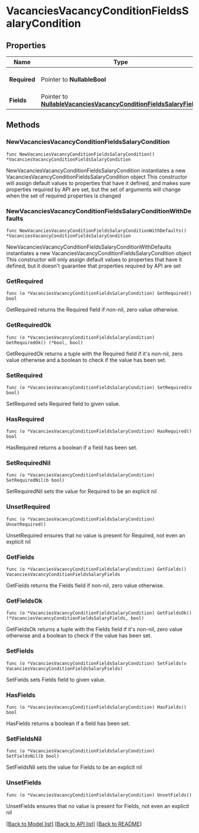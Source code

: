# VacanciesVacancyConditionFieldsSalaryCondition

## Properties

Name | Type | Description | Notes
------------ | ------------- | ------------- | -------------
**Required** | Pointer to **NullableBool** | Является ли поле необходимым? | [optional] 
**Fields** | Pointer to [**NullableVacanciesVacancyConditionFieldsSalaryFields**](VacanciesVacancyConditionFieldsSalaryFields.md) |  | [optional] 

## Methods

### NewVacanciesVacancyConditionFieldsSalaryCondition

`func NewVacanciesVacancyConditionFieldsSalaryCondition() *VacanciesVacancyConditionFieldsSalaryCondition`

NewVacanciesVacancyConditionFieldsSalaryCondition instantiates a new VacanciesVacancyConditionFieldsSalaryCondition object
This constructor will assign default values to properties that have it defined,
and makes sure properties required by API are set, but the set of arguments
will change when the set of required properties is changed

### NewVacanciesVacancyConditionFieldsSalaryConditionWithDefaults

`func NewVacanciesVacancyConditionFieldsSalaryConditionWithDefaults() *VacanciesVacancyConditionFieldsSalaryCondition`

NewVacanciesVacancyConditionFieldsSalaryConditionWithDefaults instantiates a new VacanciesVacancyConditionFieldsSalaryCondition object
This constructor will only assign default values to properties that have it defined,
but it doesn't guarantee that properties required by API are set

### GetRequired

`func (o *VacanciesVacancyConditionFieldsSalaryCondition) GetRequired() bool`

GetRequired returns the Required field if non-nil, zero value otherwise.

### GetRequiredOk

`func (o *VacanciesVacancyConditionFieldsSalaryCondition) GetRequiredOk() (*bool, bool)`

GetRequiredOk returns a tuple with the Required field if it's non-nil, zero value otherwise
and a boolean to check if the value has been set.

### SetRequired

`func (o *VacanciesVacancyConditionFieldsSalaryCondition) SetRequired(v bool)`

SetRequired sets Required field to given value.

### HasRequired

`func (o *VacanciesVacancyConditionFieldsSalaryCondition) HasRequired() bool`

HasRequired returns a boolean if a field has been set.

### SetRequiredNil

`func (o *VacanciesVacancyConditionFieldsSalaryCondition) SetRequiredNil(b bool)`

 SetRequiredNil sets the value for Required to be an explicit nil

### UnsetRequired
`func (o *VacanciesVacancyConditionFieldsSalaryCondition) UnsetRequired()`

UnsetRequired ensures that no value is present for Required, not even an explicit nil
### GetFields

`func (o *VacanciesVacancyConditionFieldsSalaryCondition) GetFields() VacanciesVacancyConditionFieldsSalaryFields`

GetFields returns the Fields field if non-nil, zero value otherwise.

### GetFieldsOk

`func (o *VacanciesVacancyConditionFieldsSalaryCondition) GetFieldsOk() (*VacanciesVacancyConditionFieldsSalaryFields, bool)`

GetFieldsOk returns a tuple with the Fields field if it's non-nil, zero value otherwise
and a boolean to check if the value has been set.

### SetFields

`func (o *VacanciesVacancyConditionFieldsSalaryCondition) SetFields(v VacanciesVacancyConditionFieldsSalaryFields)`

SetFields sets Fields field to given value.

### HasFields

`func (o *VacanciesVacancyConditionFieldsSalaryCondition) HasFields() bool`

HasFields returns a boolean if a field has been set.

### SetFieldsNil

`func (o *VacanciesVacancyConditionFieldsSalaryCondition) SetFieldsNil(b bool)`

 SetFieldsNil sets the value for Fields to be an explicit nil

### UnsetFields
`func (o *VacanciesVacancyConditionFieldsSalaryCondition) UnsetFields()`

UnsetFields ensures that no value is present for Fields, not even an explicit nil

[[Back to Model list]](../README.md#documentation-for-models) [[Back to API list]](../README.md#documentation-for-api-endpoints) [[Back to README]](../README.md)


